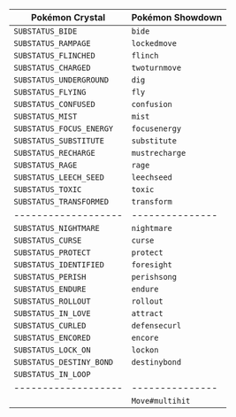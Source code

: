 | Pokémon Crystal          | Pokémon Showdown |
| ------------------------ | ---------------- |
| `SUBSTATUS_BIDE`         | `bide`           |
| `SUBSTATUS_RAMPAGE`      | `lockedmove`     |
| `SUBSTATUS_FLINCHED`     | `flinch`         |
| `SUBSTATUS_CHARGED`      | `twoturnmove`    |
| `SUBSTATUS_UNDERGROUND`  | `dig`            |
| `SUBSTATUS_FLYING`       | `fly`            |
| `SUBSTATUS_CONFUSED`     | `confusion`      |
| `SUBSTATUS_MIST`         | `mist`           |
| `SUBSTATUS_FOCUS_ENERGY` | `focusenergy`    |
| `SUBSTATUS_SUBSTITUTE`   | `substitute`     |
| `SUBSTATUS_RECHARGE`     | `mustrecharge`   |
| `SUBSTATUS_RAGE`         | `rage`           |
| `SUBSTATUS_LEECH_SEED`   | `leechseed`      |
| `SUBSTATUS_TOXIC`        | `toxic`          |
| `SUBSTATUS_TRANSFORMED`  | `transform`      |
| -------------------      | ---------------  |
| `SUBSTATUS_NIGHTMARE`    | `nightmare`      |
| `SUBSTATUS_CURSE`        | `curse`          |
| `SUBSTATUS_PROTECT`      | `protect`        |
| `SUBSTATUS_IDENTIFIED`   | `foresight`      |
| `SUBSTATUS_PERISH`       | `perishsong`     |
| `SUBSTATUS_ENDURE`       | `endure`         |
| `SUBSTATUS_ROLLOUT`      | `rollout`        |
| `SUBSTATUS_IN_LOVE`      | `attract`        |
| `SUBSTATUS_CURLED`       | `defensecurl`    |
| `SUBSTATUS_ENCORED`      | `encore`         |
| `SUBSTATUS_LOCK_ON`      | `lockon`         |
| `SUBSTATUS_DESTINY_BOND` | `destinybond`    |
| `SUBSTATUS_IN_LOOP`      |                  |
| -------------------      | ---------------  |
|                          | `Move#multihit`  |
